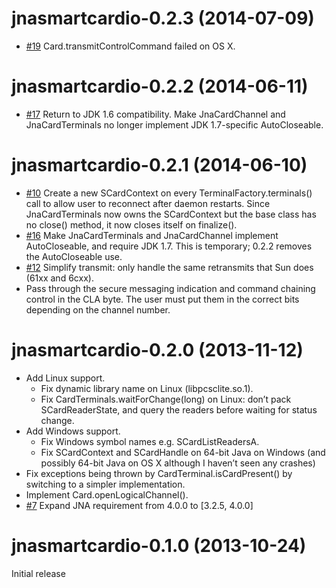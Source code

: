 jnasmartcardio-0.2.3 (2014-07-09)
===
* [#19](https://github.com/jnasmartcardio/jnasmartcardio/issues/19) Card.transmitControlCommand failed on OS X.

jnasmartcardio-0.2.2 (2014-06-11)
===
* [#17](https://github.com/jnasmartcardio/jnasmartcardio/issues/17) Return to JDK 1.6 compatibility. Make JnaCardChannel and JnaCardTerminals no longer implement JDK 1.7-specific AutoCloseable.

jnasmartcardio-0.2.1 (2014-06-10)
===
* [#10](https://github.com/jnasmartcardio/jnasmartcardio/issues/10) Create a new SCardContext on every TerminalFactory.terminals() call to allow user to reconnect after daemon restarts. Since JnaCardTerminals now owns the SCardContext but the base class has no close() method, it now closes itself on finalize().
* [#16](https://github.com/jnasmartcardio/jnasmartcardio/issues/16) Make JnaCardTerminals and JnaCardChannel implement AutoCloseable, and require JDK 1.7. This is temporary; 0.2.2 removes the AutoCloseable use.
* [#12](https://github.com/jnasmartcardio/jnasmartcardio/pull/12) Simplify transmit: only handle the same retransmits that Sun does (61xx and 6cxx).
* Pass through the secure messaging indication and command chaining control in the CLA byte. The user must put them in the correct bits depending on the channel number.

jnasmartcardio-0.2.0 (2013-11-12)
===

* Add Linux support.
    * Fix dynamic library name on Linux (libpcsclite.so.1).
    * Fix CardTerminals.waitForChange(long) on Linux: don’t pack SCardReaderState, and query the readers before waiting for status change.
* Add Windows support.
    * Fix Windows symbol names e.g. SCardListReadersA.
    * Fix SCardContext and SCardHandle on 64-bit Java on Windows (and possibly 64-bit Java on OS X although I haven’t seen any crashes)
* Fix exceptions being thrown by CardTerminal.isCardPresent() by switching to a simpler implementation.
* Implement Card.openLogicalChannel().
* [#7](https://github.com/jnasmartcardio/jnasmartcardio/issues/7) Expand JNA requirement from 4.0.0 to [3.2.5, 4.0.0]

jnasmartcardio-0.1.0 (2013-10-24)
===
Initial release